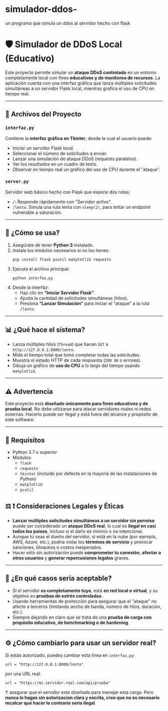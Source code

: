 # simulador-ddos-
un programa que simula un ddos al servidor hecho con flask 
# 🛡️ Simulador de DDoS Local (Educativo)

Este proyecto permite simular un **ataque DDoS controlado** en un entorno completamente local con fines **educativos y de monitoreo de recursos**. La aplicación cuenta con una interfaz gráfica que lanza múltiples solicitudes simultáneas a un servidor Flask local, mientras grafica el uso de CPU en tiempo real.

---

## 📁 Archivos del Proyecto

### `interfaz.py`

Contiene la **interfaz gráfica en Tkinter**, desde la cual el usuario puede:

- Iniciar un servidor Flask local.
- Seleccionar el número de solicitudes a enviar.
- Lanzar una simulación de ataque DDoS (requests paralelos).
- Ver los resultados en un cuadro de texto.
- Observar en tiempo real un gráfico del uso de CPU durante el "ataque".

### `server.py`

Servidor web básico hecho con Flask que expone dos rutas:

- `/`: Responde rápidamente con "Servidor activo".
- `/lento`: Simula una ruta lenta con `sleep(2)`, para imitar un endpoint vulnerable a saturación.

---

## 🚀 ¿Cómo se usa?

1. Asegúrate de tener **Python 3** instalado.
2. Instala los módulos necesarios si no los tienes:
   ```
   pip install flask psutil matplotlib requests
   ```
3. Ejecuta el archivo principal:
   ```
   python interfaz.py
   ```
4. Desde la interfaz:
   - Haz clic en **“Iniciar Servidor Flask”**.
   - Ajusta la cantidad de solicitudes simultáneas (hilos).
   - Presiona **“Lanzar Simulación”** para iniciar el "ataque" a la ruta `/lento`.

---

## 📊 ¿Qué hace el sistema?

- Lanza múltiples hilos (`Thread`) que hacen `GET` a `http://127.0.0.1:8000/lento`.
- Mide el tiempo total que tomó completar todas las solicitudes.
- Muestra el estado HTTP de cada respuesta (`200 OK` o errores).
- Dibuja un gráfico de **uso de CPU** a lo largo del tiempo usando `matplotlib`.

---

## ⚠️ Advertencia

Este proyecto está **diseñado únicamente para fines educativos y de prueba local**. No debe utilizarse para atacar servidores reales ni redes externas. Hacerlo puede ser ilegal y está fuera del alcance y propósito de este software.

---

## 📌 Requisitos

- Python 3.7 o superior
- Módulos:
  - `flask`
  - `requests`
  - `tkinter` (incluido por defecto en la mayoría de las instalaciones de Python)
  - `matplotlib`
  - `psutil`

## ⚖️ ❗ Consideraciones Legales y Éticas

- **Lanzar múltiples solicitudes simultáneas a un servidor sin permiso** puede ser considerado un **ataque DDoS real**, lo cual es **ilegal en casi todos los países**, incluso si el daño es mínimo o no intencional.
- Aunque tú seas el dueño del servidor, si está en la nube (por ejemplo, AWS, Azure, etc.), podría violar los **términos de servicio** y provocar sanciones, bloqueos o costos inesperados.
- Hacer esto sin autorización puede **comprometer tu conexión**, **afectar a otros usuarios** y **generar repercusiones legales** graves.

---

## 🧪 ¿En qué casos sería aceptable?

- Si el servidor **es completamente tuyo**, está **en red local o virtual**, y su objetivo es **pruebas de estrés controladas**.
- Usando herramientas de protección para asegurar que el "ataque" no afecte a terceros (limitando ancho de banda, número de hilos, duración, etc.).
- Siempre dejando en claro que se trata de una **prueba de carga con propósito educativo, de benchmarking o de hardening**.

---

## ⚙️ ¿Cómo cambiarlo para usar un servidor real?

Si estás autorizado, puedes cambiar esta linea en `interfaz.py`:
```
url = "http://127.0.0.1:8000/lento"
```
por una URL real:
```
url = "https://mi-servidor-real.com/api/prueba"
```
Y asegurar que el servidor este diseñado para manejar esta carga. Pero **nunca lo hagas sin autorizacion clara y escrita, creo que no es necesario recalcar que hacer lo contrario seria ilegal**.
